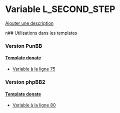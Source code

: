 # Variable L_SECOND_STEP
[Ajouter une description](https://fa-tvars.appspot.com/L_SECOND_STEP)

n## Utilisations dans les templates

### Version PunBB

#### [Template donate](punbb/donate.md)
* [Variable à la ligne 75](../punbb/donate.tpl#L75)

### Version phpBB2

#### [Template donate](subsilver/donate.md)
* [Variable à la ligne 80](../subsilver/donate.tpl#L80)